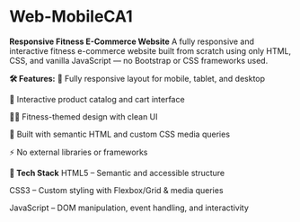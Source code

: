 # Web-MobileCA1

**Responsive Fitness E-Commerce Website**
A fully responsive and interactive fitness e-commerce website built from scratch using only HTML, CSS, and vanilla JavaScript — no Bootstrap or CSS frameworks used.

**🛠️ Features:**
📱 Fully responsive layout for mobile, tablet, and desktop

🛒 Interactive product catalog and cart interface

🧘‍♀️ Fitness-themed design with clean UI

🎯 Built with semantic HTML and custom CSS media queries

⚡ No external libraries or frameworks

**🚀 Tech Stack**
HTML5 – Semantic and accessible structure

CSS3 – Custom styling with Flexbox/Grid & media queries

JavaScript – DOM manipulation, event handling, and interactivity
